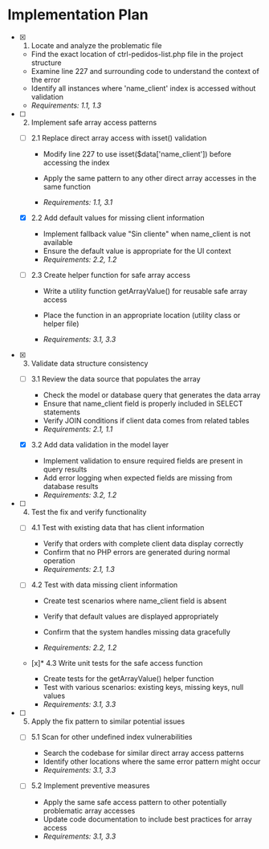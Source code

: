 # Implementation Plan

- [x] 1. Locate and analyze the problematic file


  - Find the exact location of ctrl-pedidos-list.php file in the project structure
  - Examine line 227 and surrounding code to understand the context of the error
  - Identify all instances where 'name_client' index is accessed without validation
  - _Requirements: 1.1, 1.3_



- [ ] 2. Implement safe array access patterns
  - [ ] 2.1 Replace direct array access with isset() validation
    - Modify line 227 to use isset($data['name_client']) before accessing the index

    - Apply the same pattern to any other direct array accesses in the same function
    - _Requirements: 1.1, 3.1_

  - [x] 2.2 Add default values for missing client information

    - Implement fallback value "Sin cliente" when name_client is not available
    - Ensure the default value is appropriate for the UI context
    - _Requirements: 2.2, 1.2_

  - [ ] 2.3 Create helper function for safe array access
    - Write a utility function getArrayValue() for reusable safe array access

    - Place the function in an appropriate location (utility class or helper file)
    - _Requirements: 3.1, 3.3_

- [x] 3. Validate data structure consistency


  - [ ] 3.1 Review the data source that populates the array
    - Check the model or database query that generates the data array
    - Ensure that name_client field is properly included in SELECT statements
    - Verify JOIN conditions if client data comes from related tables
    - _Requirements: 2.1, 1.1_

  - [x] 3.2 Add data validation in the model layer

    - Implement validation to ensure required fields are present in query results
    - Add error logging when expected fields are missing from database results
    - _Requirements: 3.2, 1.2_



- [ ] 4. Test the fix and verify functionality
  - [ ] 4.1 Test with existing data that has client information
    - Verify that orders with complete client data display correctly
    - Confirm that no PHP errors are generated during normal operation
    - _Requirements: 2.1, 1.3_

  - [ ] 4.2 Test with data missing client information
    - Create test scenarios where name_client field is absent
    - Verify that default values are displayed appropriately
    - Confirm that the system handles missing data gracefully


    - _Requirements: 2.2, 1.2_

  - [x]* 4.3 Write unit tests for the safe access function


    - Create tests for the getArrayValue() helper function
    - Test with various scenarios: existing keys, missing keys, null values
    - _Requirements: 3.1, 3.3_

- [ ] 5. Apply the fix pattern to similar potential issues
  - [ ] 5.1 Scan for other undefined index vulnerabilities
    - Search the codebase for similar direct array access patterns
    - Identify other locations where the same error pattern might occur
    - _Requirements: 3.1, 3.3_

  - [ ] 5.2 Implement preventive measures
    - Apply the same safe access pattern to other potentially problematic array accesses
    - Update code documentation to include best practices for array access
    - _Requirements: 3.1, 3.3_